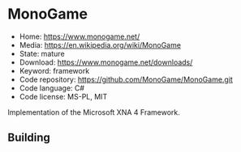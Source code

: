 # MonoGame

- Home: https://www.monogame.net/
- Media: https://en.wikipedia.org/wiki/MonoGame
- State: mature
- Download: https://www.monogame.net/downloads/
- Keyword: framework
- Code repository: https://github.com/MonoGame/MonoGame.git
- Code language: C#
- Code license: MS-PL, MIT

Implementation of the Microsoft XNA 4 Framework.

## Building


